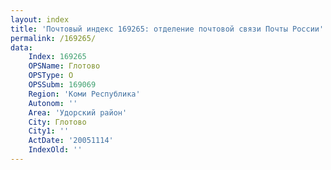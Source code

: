 ```yaml
---
layout: index
title: 'Почтовый индекс 169265: отделение почтовой связи Почты России'
permalink: /169265/
data:
    Index: 169265
    OPSName: Глотово
    OPSType: О
    OPSSubm: 169069
    Region: 'Коми Республика'
    Autonom: ''
    Area: 'Удорский район'
    City: Глотово
    City1: ''
    ActDate: '20051114'
    IndexOld: ''
---
```

